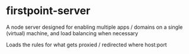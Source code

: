 # firstpoint-server
A node server designed for enabling multiple apps / domains on a single (virtual) machine, and load balancing when necessary


Loads the rules for what gets proxied /  redirected where
    host:port

